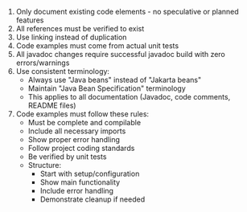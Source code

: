 1. Only document existing code elements - no speculative or planned features
2. All references must be verified to exist
3. Use linking instead of duplication
4. Code examples must come from actual unit tests
5. All javadoc changes require successful javadoc build with zero errors/warnings
6. Use consistent terminology:
   - Always use "Java beans" instead of "Jakarta beans"
   - Maintain "Java Bean Specification" terminology
   - This applies to all documentation (Javadoc, code comments, README files)
7. Code examples must follow these rules:
   - Must be complete and compilable
   - Include all necessary imports
   - Show proper error handling
   - Follow project coding standards
   - Be verified by unit tests
   - Structure:
     * Start with setup/configuration
     * Show main functionality
     * Include error handling
     * Demonstrate cleanup if needed